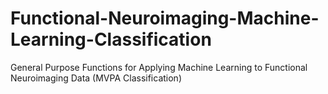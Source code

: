 # Functional-Neuroimaging-Machine-Learning-Classification
General Purpose Functions for Applying Machine Learning to Functional Neuroimaging Data (MVPA Classification)
